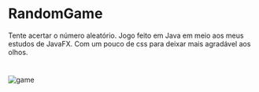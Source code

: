 # RandomGame
Tente acertar o número aleatório.
Jogo feito em Java em meio aos meus estudos de JavaFX.
Com um pouco de css para deixar mais agradável aos olhos.
#

![game](https://user-images.githubusercontent.com/90485265/154320905-59470455-2f49-4ce1-9058-60777c26557e.png)
